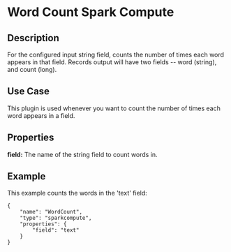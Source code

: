 # Word Count Spark Compute

Description
-----------

For the configured input string field, counts the number of times each word appears in that field.
Records output will have two fields -- word (string), and count (long).

Use Case
--------

This plugin is used whenever you want to count the number of times each word appears in a field.

Properties
----------

**field:** The name of the string field to count words in.

Example
-------

This example counts the words in the 'text' field:

    {
        "name": "WordCount",
        "type": "sparkcompute",
        "properties": {
            "field": "text"
        }
    }
